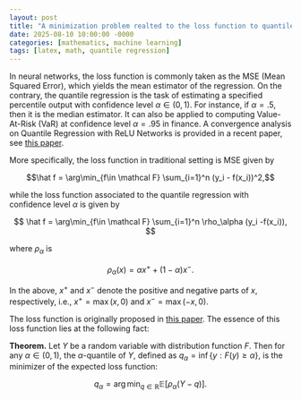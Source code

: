 ```yaml
---
layout: post
title: "A minimization problem realted to the loss function to quantile regression"
date: 2025-08-10 10:00:00 -0000
categories: [mathematics, machine learning]
tags: [latex, math, quantile regression]
---
```



In neural networks, the loss function is commonly taken as the MSE (Mean Squared Error), which yields the mean estimator of the regression. 
On the contrary, the quantile regression is the task of estimating a specified percentile output with confidence level $\alpha \in (0,1)$.
For instance, if $\alpha = .5$, then it is the median estimator. It can also be applied to computing Value-At-Risk (VaR) at confidence level $\alpha = .95$ in finance. 
A convergence analysis on Quantile Regression with ReLU Networks is provided in a recent paper, see [this paper]({{site.baseurl}}/assets/pdfs/PTC22_percentile.pdf).

More specifically, the loss function in traditional setting is MSE given by

$$\hat f = \arg\min_{f\in \mathcal F}  \sum_{i=1}^n (y_i - f(x_i))^2,$$

while the loss function associated to the quantile regression with confidence level $\alpha$ is given by

$$
\hat f = \arg\min_{f\in \mathcal F}  \sum_{i=1}^n \rho_\alpha (y_i -f(x_i)),
$$

where $\rho_\alpha$ is

$$\rho_\alpha(x) = \alpha x^+ + (1-\alpha) x^-.$$

In the above, $x^+$ and $x^-$ denote the positive and negative parts of $x$, respectively, i.e., $x^+ = \max(x, 0)$ and $x^- = \max(-x, 0)$.

The loss function is originally proposed in [this paper]({{site.baseurl}}/assets/pdfs/KB78.pdf). The essence of this loss function lies at the following fact:


**Theorem.** Let $Y$ be a random variable with distribution function $F$. Then for any $\alpha \in (0,1)$, the $\alpha$-quantile of $Y$, defined as $q_\alpha = \inf\{y : F(y) \geq \alpha\}$, is the minimizer of the expected loss function:

$$q_\alpha = \arg\min_{q \in \mathbb{R}} \mathbb{E}[\rho_\alpha(Y - q)].$$

